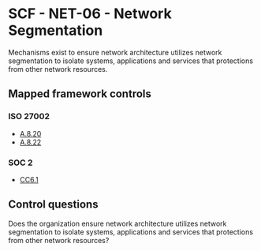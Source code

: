 # SCF - NET-06 - Network Segmentation
Mechanisms exist to ensure network architecture utilizes network segmentation to isolate systems, applications and services that protections from other network resources.
## Mapped framework controls
### ISO 27002
- [A.8.20](../iso27002/a-8.md#a820)
- [A.8.22](../iso27002/a-8.md#a822)
  
### SOC 2
- [CC6.1](../soc2/cc61.md)
  
## Control questions
Does the organization ensure network architecture utilizes network segmentation to isolate systems, applications and services that protections from other network resources?
  